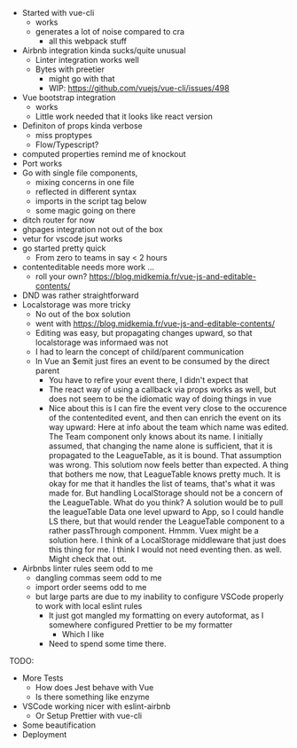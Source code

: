 - Started with vue-cli
  - works
  - generates a lot of noise compared to cra
    - all this webpack stuff
- Airbnb integration kinda sucks/quite unusual
  - Linter integration works well
  - Bytes with preetier
    - might go with that
    - WIP: https://github.com/vuejs/vue-cli/issues/498
- Vue bootstrap integration
  - works
  - Little work needed that it looks like react version
- Definiton of props kinda verbose
  - miss proptypes
  - Flow/Typescript?
- computed properties remind me of knockout
- Port works 
- Go with single file components,
  - mixing concerns in one file
  - reflected in different syntax
  - imports in the script tag below
  - some magic going on there
- ditch router for now
- ghpages integration not out of the box
- vetur for vscode jsut works
- go started pretty quick
  - From zero to teams in say < 2 hours
- contenteditable needs more work ...
   - roll your own? https://blog.midkemia.fr/vue-js-and-editable-contents/
- DND was rather straightforward
- Localstorage was more tricky
  - No out of the box solution
  - went with https://blog.midkemia.fr/vue-js-and-editable-contents/
  - Editing was easy, but propagating changes upward, so that localstorage was informaed was not
  - I had to learn the concept of child/parent communication
  - In Vue an $emit just fires an event to be consumed by the direct parent
    - You have to refire your event there, I didn't expect that
    - The react way of using a callback via props works as well, but does not seem to be the idiomatic way of doing things in vue
    - Nice about this is I can fire the event very close to the occurence of the contentedited event, and then can enrich the event on its way upward: Here at info about the team which name was edited. The Team component only knows about its name.
    I initially assumed, that changing the name alone is sufficient, that it is propagated to the LeagueTable, as it is bound. That assumption was wrong.
    This solutiom now feels better than expected. A thing that bothers me now, that LeagueTable knows pretty much. It is okay for me that it handles the list of teams, that's what it was made for. But handling LocalStorage should not be a concern of the LeagueTable. What do you think? A solution would be to pull the leagueTable Data one level upward to App, so I could handle LS there, but that would render the LeagueTable component to a rather passThrough component. Hmmm.
    Vuex might be a solution here. I think of a LocalStorage middleware that just does this thing for me. I think I would not need eventing then. as well. Might check that out. 
- Airbnbs linter rules seem odd to me
  - dangling commas seem odd to me
  - import order seems odd to me
  - but large parts are due to my inability to configure VSCode properly to work with local eslint rules
    - It just got mangled my formatting on every autoformat, as I somewhere configured Prettier to be my formatter
      - Which I like
    - Need to spend some time there.

TODO:
  - More Tests
    - How does Jest behave with Vue
    - Is there something like enzyme
  - VSCode working nicer with eslint-airbnb
    - Or Setup Prettier with vue-cli
  - Some beautification
  - Deployment 

